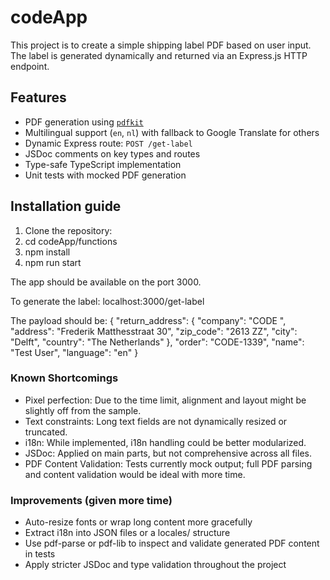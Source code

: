 # codeApp


This project is to create a simple shipping label PDF based on user input. The label is generated dynamically and returned via an Express.js HTTP endpoint.


## Features

- PDF generation using [`pdfkit`](https://github.com/foliojs/pdfkit)
- Multilingual support (`en`, `nl`) with fallback to Google Translate for others
- Dynamic Express route: `POST /get-label`
- JSDoc comments on key types and routes
- Type-safe TypeScript implementation
- Unit tests with mocked PDF generation


## Installation guide

1. Clone the repository:
2. cd codeApp/functions
3. npm install
4. npm run start

The app should be available on the port 3000.

To generate the label: localhost:3000/get-label

The payload should be:
{
    "return_address": {
        "company": "CODE ",
        "address": "Frederik Matthesstraat 30",
        "zip_code": "2613 ZZ",
        "city": "Delft",
        "country": "The Netherlands"
    },
    "order": "CODE-1339",
    "name": "Test User",
    "language": "en"
}


### Known Shortcomings

- Pixel perfection: Due to the time limit, alignment and layout might be slightly off from the sample.
- Text constraints: Long text fields are not dynamically resized or truncated.
- i18n: While implemented, i18n handling could be better modularized.
- JSDoc: Applied on main parts, but not comprehensive across all files.
- PDF Content Validation: Tests currently mock output; full PDF parsing and content validation would be ideal with more time.

### Improvements (given more time)
- Auto-resize fonts or wrap long content more gracefully
- Extract i18n into JSON files or a locales/ structure
- Use pdf-parse or pdf-lib to inspect and validate generated PDF content in tests
- Apply stricter JSDoc and type validation throughout the project